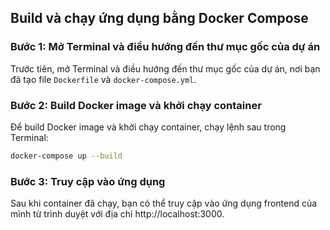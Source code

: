 ## Build và chạy ứng dụng bằng Docker Compose

### Bước 1: Mở Terminal và điều hướng đến thư mục gốc của dự án

Trước tiên, mở Terminal và điều hướng đến thư mục gốc của dự án, nơi bạn đã tạo file `Dockerfile` và `docker-compose.yml`.

### Bước 2: Build Docker image và khởi chạy container

Để build Docker image và khởi chạy container, chạy lệnh sau trong Terminal:

```bash
docker-compose up --build
```
### Bước 3: Truy cập vào ứng dụng
Sau khi container đã chạy, bạn có thể truy cập vào ứng dụng frontend của mình từ trình duyệt với địa chỉ http://localhost:3000.
